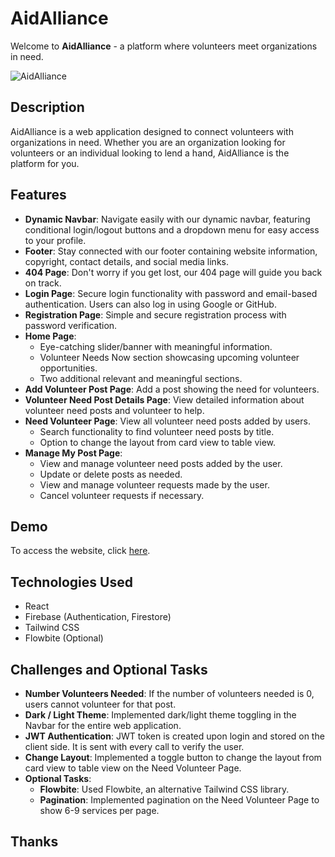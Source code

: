 # AidAlliance

Welcome to **AidAlliance** - a platform where volunteers meet organizations in need.

![AidAlliance](https://volunteer-e5e10.web.app/static/media/logo.6d9294d9.png)


## Description

AidAlliance is a web application designed to connect volunteers with organizations in need. Whether you are an organization looking for volunteers or an individual looking to lend a hand, AidAlliance is the platform for you.

## Features

- **Dynamic Navbar**: Navigate easily with our dynamic navbar, featuring conditional login/logout buttons and a dropdown menu for easy access to your profile.
- **Footer**: Stay connected with our footer containing website information, copyright, contact details, and social media links.
- **404 Page**: Don't worry if you get lost, our 404 page will guide you back on track.
- **Login Page**: Secure login functionality with password and email-based authentication. Users can also log in using Google or GitHub.
- **Registration Page**: Simple and secure registration process with password verification.
- **Home Page**:
  - Eye-catching slider/banner with meaningful information.
  - Volunteer Needs Now section showcasing upcoming volunteer opportunities.
  - Two additional relevant and meaningful sections.
- **Add Volunteer Post Page**: Add a post showing the need for volunteers. 
- **Volunteer Need Post Details Page**: View detailed information about volunteer need posts and volunteer to help.
- **Need Volunteer Page**: View all volunteer need posts added by users.
  - Search functionality to find volunteer need posts by title.
  - Option to change the layout from card view to table view.
- **Manage My Post Page**: 
  - View and manage volunteer need posts added by the user.
  - Update or delete posts as needed.
  - View and manage volunteer requests made by the user.
  - Cancel volunteer requests if necessary.

## Demo

To access the website, click [here](https://volunteer-e5e10.web.app/).

## Technologies Used

- React
- Firebase (Authentication, Firestore)
- Tailwind CSS
- Flowbite (Optional)

## Challenges and Optional Tasks

- **Number Volunteers Needed**: If the number of volunteers needed is 0, users cannot volunteer for that post.
- **Dark / Light Theme**: Implemented dark/light theme toggling in the Navbar for the entire web application.
- **JWT Authentication**: JWT token is created upon login and stored on the client side. It is sent with every call to verify the user.
- **Change Layout**: Implemented a toggle button to change the layout from card view to table view on the Need Volunteer Page.
- **Optional Tasks**:
  - **Flowbite**: Used Flowbite, an alternative Tailwind CSS library.
  - **Pagination**: Implemented pagination on the Need Volunteer Page to show 6-9 services per page.



## Thanks
